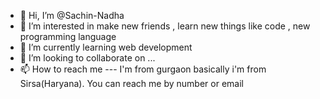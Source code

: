 - 👋 Hi, I’m @Sachin-Nadha
- 👀 I’m interested in make new friends , learn new things like code , new programming language 
- 🌱 I’m currently learning web development
- 💞️ I’m looking to collaborate on ...
- 📫 How to reach me --- I'm from gurgaon basically i'm from Sirsa(Haryana). You can reach me by number or email

<!---
Sachin-Nadha/Sachin-Nadha is a ✨ special ✨ repository because its `README.md` (this file) appears on your GitHub profile.
You can click the Preview link to take a look at your changes.
--->
